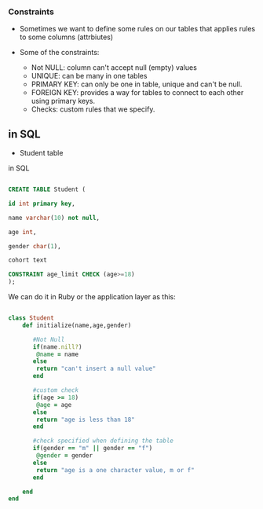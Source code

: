 ### Constraints

- Sometimes we want to define some rules on our tables that applies rules to some columns (attrbiutes)

- Some of the constraints:

    * Not NULL: column can't accept null (empty) values
    * UNIQUE: can be many in one tables
    * PRIMARY KEY: can only be one in table, unique and can't be null.
    * FOREIGN KEY: provides a way for tables to connect to each other using primary keys.
    * Checks: custom rules that we specify.


## in SQL

- Student table

in SQL

```sql

CREATE TABLE Student (

id int primary key,

name varchar(10) not null,

age int,

gender char(1),

cohort text

CONSTRAINT age_limit CHECK (age>=18)
);

```


We can do it in Ruby or the application layer as this:

```ruby

class Student
    def initialize(name,age,gender)

       #Not Null
       if(name.nill?)
        @name = name
       else
        return "can't insert a null value"
       end

       #custom check
       if(age >= 18)
        @age = age
       else
        return "age is less than 18"
       end

       #check specified when defining the table
       if(gender == "m" || gender == "f")
        @gender = gender
       else
        return "age is a one character value, m or f"
       end

    end
end

```
